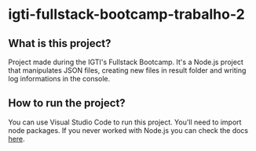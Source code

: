 # igti-fullstack-bootcamp-trabalho-2

## What is this project?

Project made during the IGTI's Fullstack Bootcamp. It's a Node.js project that manipulates JSON files, creating new files in result folder and writing log informations in the console.


## How to run the project?

You can use Visual Studio Code to run this project.
You'll need to import node packages. If you never worked with Node.js you can check the docs <a href="https://nodejs.org/en/docs/" target="_blank">here</a>.


